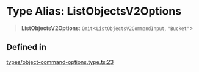 # Type Alias: ListObjectsV2Options

> **ListObjectsV2Options**: `Omit`\<`ListObjectsV2CommandInput`, `"Bucket"`\>

## Defined in

[types/object-command-options.type.ts:23](https://github.com/LabO8/nestjs-s3/blob/1543c2d00f94450144b62a41101481b695225e3d/src/types/object-command-options.type.ts#L23)
